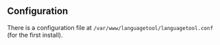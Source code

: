 ## Configuration

There is a configuration file at `/var/www/languagetool/languagetool.conf` (for the first install).
